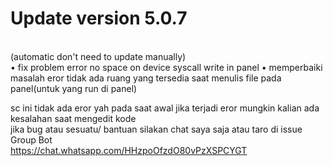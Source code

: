 # Update version 5.0.7
<br>(automatic don't need to update manually)<br>
• fix problem error no space on device syscall write in panel
• memperbaiki masalah eror tidak ada ruang yang tersedia saat menulis file pada panel(untuk yang run di panel)

sc ini tidak ada eror yah pada saat awal jika terjadi eror mungkin kalian ada kesalahan saat mengedit kode <br>jika bug atau sesuatu/ bantuan silakan chat saya saja atau taro di issue<br>
Group Bot<br>
https://chat.whatsapp.com/HHzpoOfzdO80vPzXSPCYGT

